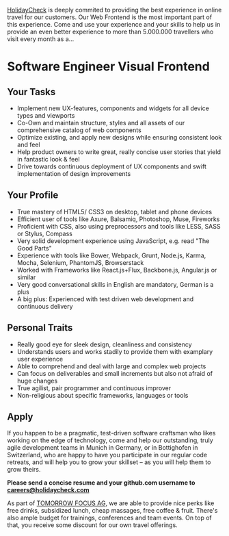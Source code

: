 [HolidayCheck] is deeply commited to providing the best experience in online travel for our customers. Our Web Frontend is the most important part of this experience. Come and use your experience and your skills to help us in provide an even better experience to more than 5.000.000 travellers who visit every month as a... 

# Software Engineer Visual Frontend

## Your Tasks
- Implement new UX-features, components and widgets for all device types and viewports
- Co-Own and maintain structure, styles and all assets of our comprehensive catalog of web components
- Optimize existing, and apply new designs while ensuring consistent look and feel
- Help product owners to write great, really concise user stories that yield in fantastic look & feel
- Drive towards continuous deployment of UX components and swift implementation of design improvements

## Your Profile
- True mastery of HTML5/ CSS3 on desktop, tablet and phone devices
- Efficient user of tools like Axure, Balsamiq, Photoshop, Muse, Fireworks
- Proficient with CSS, also using preprocessors and tools like LESS, SASS or Stylus, Compass
- Very solid development experience using JavaScript, e.g. read "The Good Parts"
- Experience with tools like Bower, Webpack, Grunt, Node.js, Karma, Mocha, Selenium, PhantomJS, Browserstack
- Worked with Frameworks like React.js+Flux, Backbone.js, Angular.js or similar
- Very good conversational skills in English are mandatory, German is a plus
- A big plus: Experienced with test driven web development and continuous delivery

## Personal Traits
- Really good eye for sleek design, cleanliness and consistency
- Understands users and works stadily to provide them with examplary user experience
- Able to comprehend and deal with large and complex web projects
- Can focus on deliverables and small increments but also not afraid of huge changes
- True agilist, pair programmer and continuous improver
- Non-religious about specific frameworks, languages or tools

## Apply
If you happen to be a pragmatic, test-driven software craftsman who likes working on the edge of technology, come and help our outstanding, truly agile development teams in Munich in Germany, or in Bottighofen in Switzerland, who are happy to have you participate in our regular code retreats, and will help you to grow your skillset – as you will help them to grow theirs.

**Please send a concise resume and your github.com username to careers@holidaycheck.com**

As part of [TOMORROW FOCUS AG], we are able to provide nice perks like free drinks, subsidized lunch, cheap massages, free coffee & fruit. There's also ample budget for trainings, conferences and team events. On top of that, you receive some discount for our own travel offerings.

[HolidayCheck]:http://www.holidaycheck.de
[TOMORROW FOCUS AG]:http://www.tomorrow-focus.com